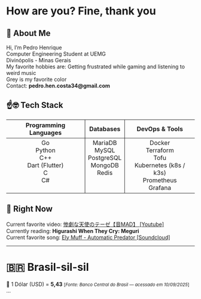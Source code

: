 # How are you? Fine, thank you

## 🙂 About Me

<p>
Hi, I’m Pedro Henrique<br>
Computer Engineering Student at UEMG<br>
Divinópolis - Minas Gerais <br>
My favorite hobbies are: Getting frustrated while gaming and listening to weird music<br>
Grey is my favorite color<br>
Contact: <strong>pedro.hen.costa34@gmail.com</strong>
</p>

## ☝🤓 Tech Stack

<table>
  <thead>
    <tr >
      <th align="center" style="border-right: 1px solid;">Programming Languages</th>
      <th align="center" style="border-right: 1px solid;">Databases</th>
      <th align="center">DevOps & Tools</th>
    </tr>
  </thead>
  <tbody>
    <tr>
      <td align="center" valign="top" style="border-right: 1px solid;">
        Go<br>
        Python<br>
        C++<br>
        Dart (Flutter)<br>
        C<br>
        C#
      </td>
      <td align="center" valign="top" style="border-right: 1px solid;">
        MariaDB<br>
        MySQL<br>
        PostgreSQL<br>
        MongoDB<br>
        Redis
      </td>
      <td align="center" valign="top" >
        Docker<br>
        Terraform<br>
        Tofu <br>
        Kubernetes (k8s / k3s)<br>
        Prometheus<br>
        Grafana
      </td>
    </tr>
  </tbody>
</table>

## 🤨 Right Now

<p>
Current favorite video: <a href="https://www.youtube.com/watch?v=k3aZ1E_m_Hs">惨劇な天使のテーゼ【音MAD】 [Youtube]</a><br>
Currently reading: <strong>Higurashi When They Cry: Meguri</strong><br>
Current favorite song: <a href="https://soundcloud.com/loveloverecords/3db4a2e0-3777-4819-b2d4-beada093b4c4">Ely Muff - Automatic Predator [Soundcloud]</a>
</p>

---

# 🇧🇷 Brasil-sil-sil

  💸 1 Dólar (USD) = <strong>5,43</strong> <small>[<i>Fonte: Banco Central do Brasil — acessado em 10/09/2025</i>]</small>
<br>...